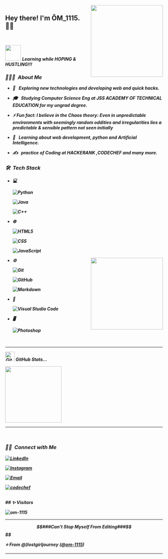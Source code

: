 <img align='right' src="https://media.giphy.com/media/M9gbBd9nbDrOTu1Mqx/giphy.gif" width="230">

<h2> Hey there! I'm ÕM_1115. 👨‍💻</h2>
<br>

  <img src="https://media.giphy.com/media/VgCDAzcKvsR6OM0uWg/giphy.gif" width="50" /> <b><i>Learning while HOPING & HUSTLING!!!






<h3> 👨🏻‍💻 &nbsp;About Me </h3>

- 🤔 &nbsp; Exploring new technologies and developing web and quick hacks.

- 🎓 &nbsp; Studying Computer Science Eng  at JSS ACADEMY OF TECHNICAL EDUCATION for my ungrad degree.
- ⚡ **Fun fact:** I believe in the *Chaos theory*: Even in unpredictable environments with seemingly random oddities and irregularities lies a predictable & sensible pattern not seen initially


- 🌱 &nbsp; Learning  about web development, python and Artificial Intelligence.

- ✍️ &nbsp; practice of Coding at HACKERANK ,CODECHEF and many more.

<h3> 🛠 &nbsp;Tech Stack</h3>

- 💻 &nbsp;

  ![Python](https://img.shields.io/badge/-Python-333333?style=flat&logo=python)

  ![Java](https://img.shields.io/badge/-Java-333333?style=flat&logo=Java&logoColor=007396)

  ![C++](https://img.shields.io/badge/-C++-333333?style=flat&logo=C%2B%2B&logoColor=00599C)

  

- 🌐 &nbsp;

  ![HTML5](https://img.shields.io/badge/-HTML5-333333?style=flat&logo=HTML5)

  ![CSS](https://img.shields.io/badge/-CSS-333333?style=flat&logo=CSS3&logoColor=1572B6)

  ![JavaScript](https://img.shields.io/badge/-JavaScript-333333?style=flat&logo=javascript)



<img align='right' src="https://media.giphy.com/media/M9gbBd9nbDrOTu1Mqx/giphy.gif" width="230">




- ⚙️ &nbsp;

  ![Git](https://img.shields.io/badge/-Git-333333?style=flat&logo=git)

  ![GitHub](https://img.shields.io/badge/-GitHub-333333?style=flat&logo=github)

  ![Markdown](https://img.shields.io/badge/-Markdown-333333?style=flat&logo=markdown)

- 🔧 &nbsp;

  ![Visual Studio Code](https://img.shields.io/badge/-Visual%20Studio%20Code-333333?style=flat&logo=visual-studio-code&logoColor=007ACC)



- 🖥 &nbsp;



  ![Photoshop](https://img.shields.io/badge/-Photoshop-333333?style=flat&logo=adobe-photoshop)

 

<br/>
<hr>

<p align="center">

<img src="https://media.giphy.com/media/8UHRm5oY4k4FDxq5QG/giphy.gif" width="30px" alt="GitHub-Status"/>&nbsp;<i><b>GitHub Stats...</b></i><br>

<a href="https://github.com/om-1115">

  <img height="180em" src="https://github-readme-stats.vercel.app/api?username=om-1115&theme=buefy&show_icons=true" />

  <hr>

</a>

<br/>

<h3> 🤝🏻 &nbsp;Connect with Me </h3>

<p align="center">



<a href="https://www.linkedin.com/in/om-kumar-707762201"><img alt="LinkedIn" src="https://img.shields.io/badge/Linkdin-%C3%95M__1115-blue"></a>

<a href="https://www.instagram.com/moon_.1115/"><img alt="Instagram" src="https://img.shields.io/badge/Instagram-Om.__1115-blue "></a>

<a href="mailto: jssom.1115@gmail.com"><img alt="Email" src="https://img.shields.io/badge/Email-%C3%95M__1115-red"></a>
  
<a href="https://www.codechef.com/users/om_1115"><img alt="codechef" src="https://img.shields.io/badge/Codechef-Om__1115-blue"></a>




</p>
</br>
## ✨ Visitors 

<p align="left"> <img src="https://komarev.com/ghpvc/?username=om-1115" alt="om-1115" /> </p>
<hr>

 


 $$###Can't Stop Myself From Editing###$$$$ 

⭐️ From **@)lostgirljourney** ([@om-1115](https://github.com/om-1115))
<hr>

